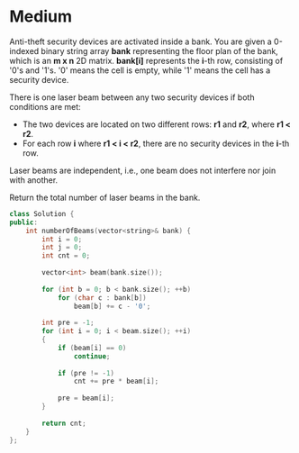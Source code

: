 # Medium

Anti-theft security devices are activated inside a bank. You are given a 0-indexed binary string array **bank** representing the floor plan of the bank, which is an **m x n** 2D matrix. **bank[i]** represents the **i**-th row, consisting of '0's and '1's. '0' means the cell is empty, while '1' means the cell has a security device.

There is one laser beam between any two security devices if both conditions are met:

- The two devices are located on two different rows: **r1** and **r2**, where **r1 < r2**.
- For each row **i** where **r1 < i < r2**, there are no security devices in the **i**-th row.

Laser beams are independent, i.e., one beam does not interfere nor join with another.

Return the total number of laser beams in the bank.

```cpp
class Solution {
public:
    int numberOfBeams(vector<string>& bank) {
        int i = 0;
        int j = 0;
        int cnt = 0;
        
        vector<int> beam(bank.size());
        
        for (int b = 0; b < bank.size(); ++b)
            for (char c : bank[b])
                beam[b] += c - '0';
        
        int pre = -1;
        for (int i = 0; i < beam.size(); ++i)
        {
            if (beam[i] == 0)
                continue;
            
            if (pre != -1)
                cnt += pre * beam[i];
            
            pre = beam[i];
        }
        
        return cnt;
    }
};
```
